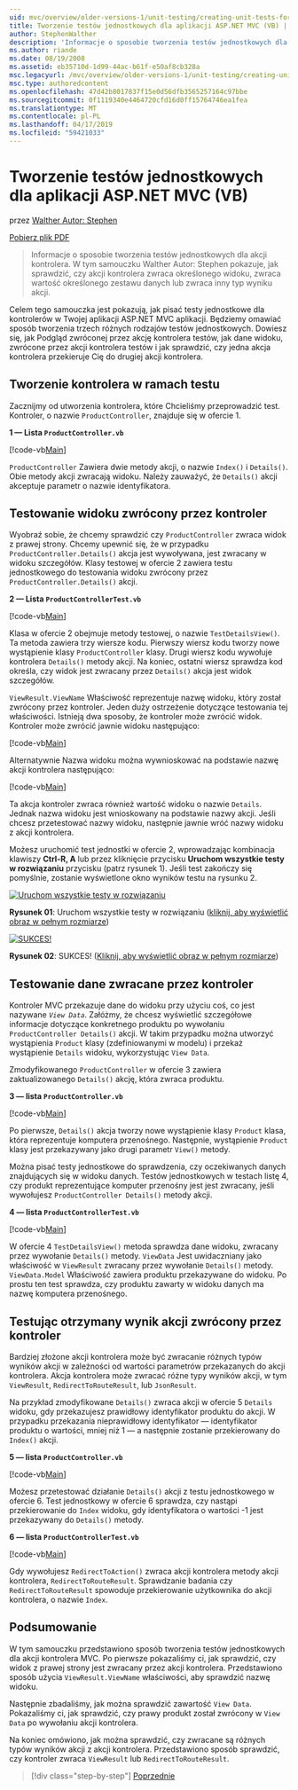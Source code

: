 ```yaml
---
uid: mvc/overview/older-versions-1/unit-testing/creating-unit-tests-for-asp-net-mvc-applications-vb
title: Tworzenie testów jednostkowych dla aplikacji ASP.NET MVC (VB) | Dokumentacja firmy Microsoft
author: StephenWalther
description: 'Informacje o sposobie tworzenia testów jednostkowych dla akcji kontrolera. W tym samouczku Walther Autor: Stephen pokazuje, jak sprawdzić, czy akcja kontrolera zwraca częśći...'
ms.author: riande
ms.date: 08/19/2008
ms.assetid: eb35710d-1d99-44ac-b61f-e50af8cb328a
msc.legacyurl: /mvc/overview/older-versions-1/unit-testing/creating-unit-tests-for-asp-net-mvc-applications-vb
msc.type: authoredcontent
ms.openlocfilehash: 47d42b8017837f15e0d56dfb3565257164c97bbe
ms.sourcegitcommit: 0f1119340e4464720cfd16d0ff15764746ea1fea
ms.translationtype: MT
ms.contentlocale: pl-PL
ms.lasthandoff: 04/17/2019
ms.locfileid: "59421033"
---
```

# <a name="creating-unit-tests-for-aspnet-mvc-applications-vb"></a>Tworzenie testów jednostkowych dla aplikacji ASP.NET MVC (VB)

przez [Walther Autor: Stephen](https://github.com/StephenWalther)

[Pobierz plik PDF](http://download.microsoft.com/download/8/4/8/84843d8d-1575-426c-bcb5-9d0c42e51416/ASPNET_MVC_Tutorial_07_VB.pdf)

> Informacje o sposobie tworzenia testów jednostkowych dla akcji kontrolera. W tym samouczku Walther Autor: Stephen pokazuje, jak sprawdzić, czy akcji kontrolera zwraca określonego widoku, zwraca wartość określonego zestawu danych lub zwraca inny typ wyniku akcji.


Celem tego samouczka jest pokazują, jak pisać testy jednostkowe dla kontrolerów w Twojej aplikacji ASP.NET MVC aplikacji. Będziemy omawiać sposób tworzenia trzech różnych rodzajów testów jednostkowych. Dowiesz się, jak Podgląd zwróconej przez akcję kontrolera testów, jak dane widoku, zwrócone przez akcji kontrolera testów i jak sprawdzić, czy jedna akcja kontrolera przekieruje Cię do drugiej akcji kontrolera.

## <a name="creating-the-controller-under-test"></a>Tworzenie kontrolera w ramach testu

Zacznijmy od utworzenia kontrolera, które Chcieliśmy przeprowadzić test. Kontroler, o nazwie `ProductController`, znajduje się w ofercie 1.

**1 — Lista `ProductController.vb`**

[!code-vb[Main](creating-unit-tests-for-asp-net-mvc-applications-vb/samples/sample1.vb)]

`ProductController` Zawiera dwie metody akcji, o nazwie `Index()` i `Details()`. Obie metody akcji zwracają widoku. Należy zauważyć, że `Details()` akcji akceptuje parametr o nazwie identyfikatora.

## <a name="testing-the-view-returned-by-a-controller"></a>Testowanie widoku zwrócony przez kontroler

Wyobraź sobie, że chcemy sprawdzić czy `ProductController` zwraca widok z prawej strony. Chcemy upewnić się, że w przypadku `ProductController.Details()` akcja jest wywoływana, jest zwracany w widoku szczegółów. Klasy testowej w ofercie 2 zawiera testu jednostkowego do testowania widoku zwrócony przez `ProductController.Details()` akcji.

**2 — Lista `ProductControllerTest.vb`**

[!code-vb[Main](creating-unit-tests-for-asp-net-mvc-applications-vb/samples/sample2.vb)]

Klasa w ofercie 2 obejmuje metody testowej, o nazwie `TestDetailsView()`. Ta metoda zawiera trzy wiersze kodu. Pierwszy wiersz kodu tworzy nowe wystąpienie klasy `ProductController` klasy. Drugi wiersz kodu wywołuje kontrolera `Details()` metody akcji. Na koniec, ostatni wiersz sprawdza kod określa, czy widok jest zwracany przez `Details()` akcja jest widok szczegółów.

`ViewResult.ViewName` Właściwość reprezentuje nazwę widoku, który został zwrócony przez kontroler. Jeden duży ostrzeżenie dotyczące testowania tej właściwości. Istnieją dwa sposoby, że kontroler może zwrócić widok. Kontroler może zwrócić jawnie widoku następująco:

[!code-vb[Main](creating-unit-tests-for-asp-net-mvc-applications-vb/samples/sample3.vb)]

Alternatywnie Nazwa widoku można wywnioskować na podstawie nazwę akcji kontrolera następująco:

[!code-vb[Main](creating-unit-tests-for-asp-net-mvc-applications-vb/samples/sample4.vb)]

Ta akcja kontroler zwraca również wartość widoku o nazwie `Details`. Jednak nazwa widoku jest wnioskowany na podstawie nazwy akcji. Jeśli chcesz przetestować nazwy widoku, następnie jawnie wróć nazwy widoku z akcji kontrolera.

Możesz uruchomić test jednostki w ofercie 2, wprowadzając kombinacja klawiszy **Ctrl-R, A** lub przez kliknięcie przycisku **Uruchom wszystkie testy w rozwiązaniu** przycisku (patrz rysunek 1). Jeśli test zakończy się pomyślnie, zostanie wyświetlone okno wyników testu na rysunku 2.


[![Uruchom wszystkie testy w rozwiązaniu](creating-unit-tests-for-asp-net-mvc-applications-vb/_static/image2.png)](creating-unit-tests-for-asp-net-mvc-applications-vb/_static/image1.png)

**Rysunek 01**: Uruchom wszystkie testy w rozwiązaniu ([kliknij, aby wyświetlić obraz w pełnym rozmiarze](creating-unit-tests-for-asp-net-mvc-applications-vb/_static/image3.png))


[![SUKCES!](creating-unit-tests-for-asp-net-mvc-applications-vb/_static/image5.png)](creating-unit-tests-for-asp-net-mvc-applications-vb/_static/image4.png)

**Rysunek 02**: SUKCES! ([Kliknij, aby wyświetlić obraz w pełnym rozmiarze](creating-unit-tests-for-asp-net-mvc-applications-vb/_static/image6.png))


## <a name="testing-the-view-data-returned-by-a-controller"></a>Testowanie dane zwracane przez kontroler

Kontroler MVC przekazuje dane do widoku przy użyciu coś, co jest nazywane *`View Data`*. Załóżmy, że chcesz wyświetlić szczegółowe informacje dotyczące konkretnego produktu po wywołaniu `ProductController Details()` akcji. W takim przypadku można utworzyć wystąpienia `Product` klasy (zdefiniowanymi w modelu) i przekaż wystąpienie `Details` widoku, wykorzystując `View Data`.

Zmodyfikowanego `ProductController` w ofercie 3 zawiera zaktualizowanego `Details()` akcję, która zwraca produktu.

**3 — lista `ProductController.vb`**

[!code-vb[Main](creating-unit-tests-for-asp-net-mvc-applications-vb/samples/sample5.vb)]

Po pierwsze, `Details()` akcja tworzy nowe wystąpienie klasy `Product` klasa, która reprezentuje komputera przenośnego. Następnie, wystąpienie `Product` klasy jest przekazywany jako drugi parametr `View()` metody.

Można pisać testy jednostkowe do sprawdzenia, czy oczekiwanych danych znajdujących się w widoku danych. Testów jednostkowych w testach listę 4, czy produkt reprezentujące komputer przenośny jest jest zwracany, jeśli wywołujesz `ProductController Details()` metody akcji.

**4 — lista `ProductControllerTest.vb`**

[!code-vb[Main](creating-unit-tests-for-asp-net-mvc-applications-vb/samples/sample6.vb)]

W ofercie 4 `TestDetailsView()` metoda sprawdza dane widoku, zwracany przez wywołanie `Details()` metody. `ViewData` Jest uwidaczniany jako właściwość w `ViewResult` zwracany przez wywołanie `Details()` metody. `ViewData.Model` Właściwość zawiera produktu przekazywane do widoku. Po prostu ten test sprawdza, czy produktu zawarty w widoku danych ma nazwę komputera przenośnego.

## <a name="testing-the-action-result-returned-by-a-controller"></a>Testując otrzymany wynik akcji zwrócony przez kontroler

Bardziej złożone akcji kontrolera może być zwracanie różnych typów wyników akcji w zależności od wartości parametrów przekazanych do akcji kontrolera. Akcja kontrolera może zwracać różne typy wyników akcji, w tym `ViewResult`, `RedirectToRouteResult`, lub `JsonResult`.

Na przykład zmodyfikowane `Details()` zwraca akcji w ofercie 5 `Details` widoku, gdy przekazujesz prawidłowy identyfikator produktu do akcji. W przypadku przekazania nieprawidłowy identyfikator — identyfikator produktu o wartości, mniej niż 1 — a następnie zostanie przekierowany do `Index()` akcji.

**5 — lista `ProductController.vb`**

[!code-vb[Main](creating-unit-tests-for-asp-net-mvc-applications-vb/samples/sample7.vb)]

Możesz przetestować działanie `Details()` akcji z testu jednostkowego w ofercie 6. Test jednostkowy w ofercie 6 sprawdza, czy nastąpi przekierowanie do `Index` widoku, gdy identyfikatora o wartości -1 jest przekazywany do `Details()` metody.

**6 — lista `ProductControllerTest.vb`**

[!code-vb[Main](creating-unit-tests-for-asp-net-mvc-applications-vb/samples/sample8.vb)]

Gdy wywołujesz `RedirectToAction()` zwraca akcji kontrolera metody akcji kontrolera, `RedirectToRouteResult`. Sprawdzanie badania czy `RedirectToRouteResult` spowoduje przekierowanie użytkownika do akcji kontrolera, o nazwie `Index`.

## <a name="summary"></a>Podsumowanie

W tym samouczku przedstawiono sposób tworzenia testów jednostkowych dla akcji kontrolera MVC. Po pierwsze pokazaliśmy ci, jak sprawdzić, czy widok z prawej strony jest zwracany przez akcji kontrolera. Przedstawiono sposób użycia `ViewResult.ViewName` właściwości, aby sprawdzić nazwę widoku.

Następnie zbadaliśmy, jak można sprawdzić zawartość `View Data`. Pokazaliśmy ci, jak sprawdzić, czy prawy produkt został zwrócony w `View Data` po wywołaniu akcji kontrolera.

Na koniec omówiono, jak można sprawdzić, czy zwracane są różnych typów wyników akcji z akcji kontrolera. Przedstawiono sposób sprawdzić, czy kontroler zwraca `ViewResult` lub `RedirectToRouteResult`.

> [!div class="step-by-step"]
> [Poprzednie](creating-unit-tests-for-asp-net-mvc-applications-cs.md)
